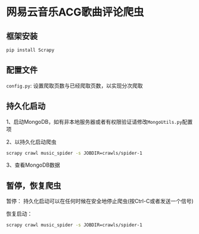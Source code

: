# 网易云音乐ACG歌曲评论爬虫

## 框架安装
```bash
pip install Scrapy
```
## 配置文件
`config.py`: 设置爬取页数与已经爬取页数，以实现分次爬取

## 持久化启动
1、启动MongoDB，如有非本地服务器或者有权限验证请修改`MongoUtils.py`配置项

2、以持久化启动爬虫
```bash
scrapy crawl music_spider -s JOBDIR=crawls/spider-1
```

3、查看MongoDB数据

## 暂停，恢复爬虫
暂停：
持久化启动可以在任何时候在安全地停止爬虫(按Ctrl-C或者发送一个信号)

恢复启动：
```bash
scrapy crawl music_spider -s JOBDIR=crawls/spider-1
```